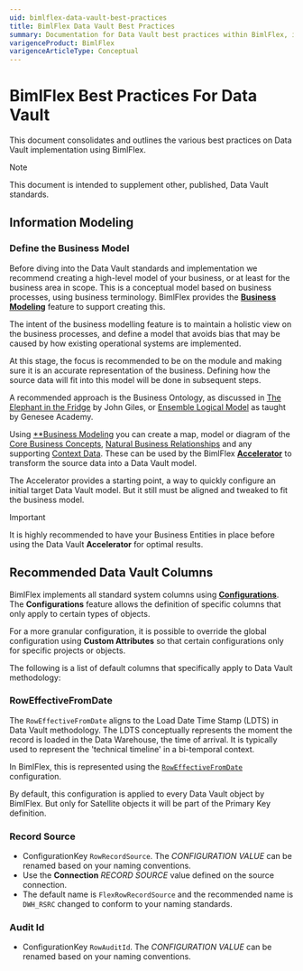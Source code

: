 ```yaml
---
uid: bimlflex-data-vault-best-practices
title: BimlFlex Data Vault Best Practices
summary: Documentation for Data Vault best practices within BimlFlex, including settings for hash key and algorithms, integration keys, and data vault entity management
varigenceProduct: BimlFlex
varigenceArticleType: Conceptual
---
```


# BimlFlex Best Practices For Data Vault

This document consolidates and outlines the various best practices on Data Vault implementation using BimlFlex.

> [!NOTE]
> This document is intended to supplement other, published, Data Vault standards.

## Information Modeling

### Define the Business Model

Before diving into the Data Vault standards and implementation we recommend creating a high-level model of your business, or at least for the business area in scope. This is a conceptual model based on business processes, using business terminology. BimlFlex provides the [**Business Modeling**](xref:bimlflex-business-modeling) feature to support creating this.

The intent of the business modelling feature is to maintain a holistic view on the business processes, and define a model that avoids bias that may be caused by how existing operational systems are implemented.

At this stage, the focus is recommended to be on the module and making sure it is an accurate representation of the business. Defining how the source data will fit into this model will be done in subsequent steps.

A recommended approach is the Business Ontology, as discussed in [The Elephant in the Fridge](https://www.amazon.com.au/Elephant-Fridge-Success-Building-Business-Centered/dp/1634624890) by John Giles, or [Ensemble Logical Model](http://dvstandards.com/) as taught by Genesee Academy.

Using [**Business Modeling](xref:bimlflex-business-modeling) you can create a map, model or diagram of the [Core Business Concepts](xref:bimlflex-data-vault-concept-hub), [Natural Business Relationships](xref:bimlflex-data-vault-concept-link) and any supporting [Context Data](xref:bimlflex-data-vault-concept-satellite). These can be used by the BimlFlex [**Accelerator**](xref:bimlflex-data-vault-accelerator) to transform the source data into a Data Vault model.

The Accelerator provides a starting point, a way to quickly configure an initial target Data Vault model. But it still must be aligned and tweaked to fit the business model.

> [!IMPORTANT]
> It is highly recommended to have your Business Entities in place before using the Data Vault **Accelerator** for optimal results.

## Recommended Data Vault Columns

BimlFlex implements all standard system columns using [**Configurations**](xref:bimlflex-configuration-editor). The **Configurations** feature allows the definition of specific columns that only apply to certain types of objects.

For a more granular configuration, it is possible to override the global configuration using **Custom Attributes** so that certain configurations only for specific projects or objects.

The following is a list of default columns that specifically apply to Data Vault methodology:

### RowEffectiveFromDate

The `RowEffectiveFromDate` aligns to the Load Date Time Stamp (LDTS) in Data Vault methodology. The LDTS conceptually represents the moment the record is loaded in the Data Warehouse, the time of arrival. It is typically used to represent the 'technical timeline' in a bi-temporal context.

In BimlFlex, this is represented using the [`RowEffectiveFromDate`](xref:bimlflex-metadata-configurations#roweffectivefromdate) configuration.

By default, this configuration is applied to every Data Vault object by BimlFlex. But only for Satellite objects it will be part of the Primary Key definition.

### Record Source



* ConfigurationKey `RowRecordSource`.
  The *CONFIGURATION VALUE* can be renamed based on your naming conventions.
* Use the **Connection** *RECORD SOURCE* value defined on the source connection.
* The default name is `FlexRowRecordSource` and the recommended name is `DWH_RSRC` changed to conform to your naming standards.
<!-- * TODO Add Setting Override to implement a fully qualified object name. -->

### Audit Id

* ConfigurationKey `RowAuditId`.
  The *CONFIGURATION VALUE* can be renamed based on your naming conventions.

<!-- Sequence ID Date Stamps Load Date Time Stamps Occurrence Numbers Sub Sequence Hash Keys L, LINK, LNK STG SAL, SALNK, SLNK B, BRDG, BRG BL, BLNK, BLINK V VF, VFCT D, DIM SQN, SEQ DS, DT LDTS, LDDTS, LDTM OCC, OCNUM, ONUM SSQN, SSQ, SUBSQN, HK, HashKey, HKEY Entity Type Prefix or Suffix Hub H, HUB, HB Satellite S, SAT Hierarchical Links HL, HLNK, HLINK Point-in-Time PIT, PT Business Hub BH, BHUB Business Satellite BS, BSAT, BST View Dimension VDIM, VD Fact FCT, FACT, F Report Collection RPT, RC -->
